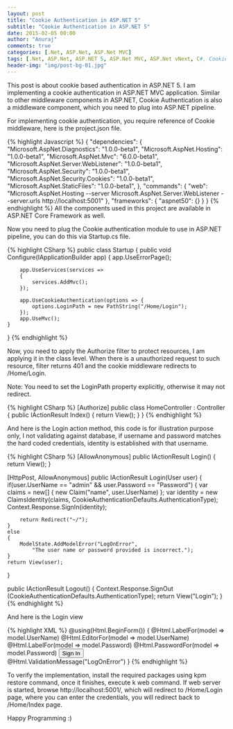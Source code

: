 ```yaml
---
layout: post
title: "Cookie Authentication in ASP.NET 5"
subtitle: "Cookie Authentication in ASP.NET 5"
date: 2015-02-05 00:00
author: "Anuraj"
comments: true
categories: [.Net, ASP.Net, ASP.Net MVC]
tags: [.Net, ASP.Net, ASP.NET 5, ASP.Net MVC, ASP.Net vNext, C#, Cookie Authentication]
header-img: "img/post-bg-01.jpg"
---
```

This post is about cookie based authentication in ASP.NET 5. I am implementing a cookie authentication in ASP.NET MVC application. Similar to other middleware components in ASP.NET, Cookie Authentication is also a middleware component, which you need to plug into ASP.NET pipeline. 

For implementing cookie authentication, you require reference of Cookie middleware, here is the project.json file. 

{% highlight Javascript %}
{
    "dependencies": {
        "Microsoft.AspNet.Diagnostics": "1.0.0-beta1",
        "Microsoft.AspNet.Hosting": "1.0.0-beta1",
        "Microsoft.AspNet.Mvc": "6.0.0-beta1",
        "Microsoft.AspNet.Server.WebListener": "1.0.0-beta1",
		"Microsoft.AspNet.Security": "1.0.0-beta1",
        "Microsoft.AspNet.Security.Cookies": "1.0.0-beta1",
		"Microsoft.AspNet.StaticFiles": "1.0.0-beta1",
	},
    "commands": {
        "web": "Microsoft.AspNet.Hosting --server Microsoft.AspNet.Server.WebListener --server.urls http://localhost:5001"
    },
	 "frameworks": {
        "aspnet50": {}
  }
}
{% endhighlight %}
All the components used in this project are available in ASP.NET Core Framework as well. 

Now you need to plug the Cookie authentication module to use in ASP.NET pipeline, you can do this via Startup.cs file.

{% highlight CSharp %}
public class Startup
{
	public void Configure(IApplicationBuilder app)
	{
		app.UseErrorPage();

		app.UseServices(services =>
		{
			services.AddMvc();
		});
	
		app.UseCookieAuthentication(options => { 
			options.LoginPath = new PathString("/Home/Login"); 
		});
		app.UseMvc();						
	}       
}
{% endhighlight %}

Now, you need to apply the Authorize filter to protect resources, I am applying it in the class level. When there is a unauthorized request to such resource, filter returns 401 and the cookie middleware redirects to /Home/Login. 

Note: You need to set the LoginPath property explicitly, otherwise it may not redirect.

{% highlight CSharp %}
[Authorize]
public class HomeController : Controller
{
	public IActionResult Index()
	{
		return View();
	}
}
{% endhighlight %}

And here is the Login action method, this code is for illustration purpose only, I not validating against database, if username and password matches the hard coded credentials, identity is established with that username.

{% highlight CSharp %}
[AllowAnonymous]
public IActionResult Login()
{
	return View();
}

[HttpPost, AllowAnonymous]
public IActionResult Login(User user)
{
	if(user.UserName == "admin" && user.Password == "Password")
	{
		var claims = new[]
		{
			new Claim("name", user.UserName)
		};
		var identity = new ClaimsIdentity(claims, 
			CookieAuthenticationDefaults.AuthenticationType);
		Context.Response.SignIn(identity);

		return Redirect("~/");
	}
	else
	{
		ModelState.AddModelError("LogOnError", 
			"The user name or password provided is incorrect.");
	}
	return View(user);
}

public IActionResult Logout()
{
	Context.Response.SignOut
	(CookieAuthenticationDefaults.AuthenticationType);
	return View("Login");
}
{% endhighlight %}

And here is the Login view

{% highlight XML %}
@using(Html.BeginForm())
{
	@Html.LabelFor(model => model.UserName)
	@Html.EditorFor(model => model.UserName)
	@Html.LabelFor(model => model.Password)
	@Html.PasswordFor(model => model.Password)
	<input type="submit" value="Sign In" />
	<br/>
	@Html.ValidationMessage("LogOnError")
}
{% endhighlight %}

To verify the implementation, install the required packages using kpm restore command, once it finishes, execute k web command. If web server is started, browse http://localhost:5001/, which will redirect to /Home/Login page, where you can enter the credentials, you will redirect back to /Home/Index page.

Happy Programming :)
